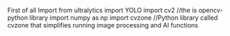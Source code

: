 First of all
Import from ultralytics import YOLO
import cv2 //the is opencv-python library
import numpy as np
import cvzone  //Python library called cvzone that simplifies running image processing and AI functions

